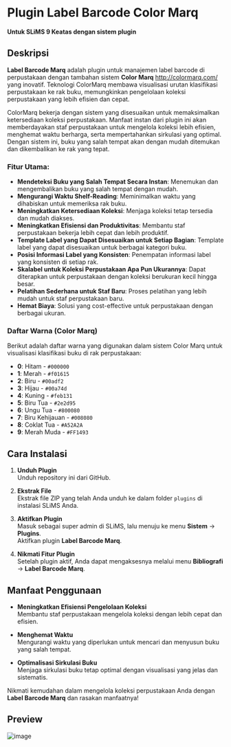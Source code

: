 # Plugin Label Barcode Color Marq
**Untuk SLiMS 9 Keatas dengan sistem plugin**
## Deskripsi

**Label Barcode Marq** adalah plugin untuk manajemen label barcode di perpustakaan dengan tambahan sistem **Color Marq** http://colormarq.com/ yang inovatif. Teknologi ColorMarq membawa visualisasi urutan klasifikasi perpustakaan ke rak buku, memungkinkan pengelolaan koleksi perpustakaan yang lebih efisien dan cepat. 

ColorMarq bekerja dengan sistem yang disesuaikan untuk memaksimalkan ketersediaan koleksi perpustakaan. Manfaat instan dari plugin ini akan memberdayakan staf perpustakaan untuk mengelola koleksi lebih efisien, menghemat waktu berharga, serta mempertahankan sirkulasi yang optimal. Dengan sistem ini, buku yang salah tempat akan dengan mudah ditemukan dan dikembalikan ke rak yang tepat.

### Fitur Utama:
- **Mendeteksi Buku yang Salah Tempat Secara Instan**: Menemukan dan mengembalikan buku yang salah tempat dengan mudah.
- **Mengurangi Waktu Shelf-Reading**: Meminimalkan waktu yang dihabiskan untuk memeriksa rak buku.
- **Meningkatkan Ketersediaan Koleksi**: Menjaga koleksi tetap tersedia dan mudah diakses.
- **Meningkatkan Efisiensi dan Produktivitas**: Membantu staf perpustakaan bekerja lebih cepat dan lebih produktif.
- **Template Label yang Dapat Disesuaikan untuk Setiap Bagian**: Template label yang dapat disesuaikan untuk berbagai kategori buku.
- **Posisi Informasi Label yang Konsisten**: Penempatan informasi label yang konsisten di setiap rak.
- **Skalabel untuk Koleksi Perpustakaan Apa Pun Ukurannya**: Dapat diterapkan untuk perpustakaan dengan koleksi berukuran kecil hingga besar.
- **Pelatihan Sederhana untuk Staf Baru**: Proses pelatihan yang lebih mudah untuk staf perpustakaan baru.
- **Hemat Biaya**: Solusi yang cost-effective untuk perpustakaan dengan berbagai ukuran.

### Daftar Warna (Color Marq)
Berikut adalah daftar warna yang digunakan dalam sistem Color Marq untuk visualisasi klasifikasi buku di rak perpustakaan:
- **0**: Hitam - `#000000`
- **1**: Merah - `#f01615`
- **2**: Biru - `#00adf2`
- **3**: Hijau - `#00a74d`
- **4**: Kuning - `#feb131`
- **5**: Biru Tua - `#2e2d95`
- **6**: Ungu Tua - `#800080`
- **7**: Biru Kehijauan - `#008080`
- **8**: Coklat Tua - `#A52A2A`
- **9**: Merah Muda - `#FF1493`

## Cara Instalasi

1. **Unduh Plugin**  
   Unduh repository ini dari GitHub.
   
2. **Ekstrak File**  
   Ekstrak file ZIP yang telah Anda unduh ke dalam folder `plugins` di instalasi SLiMS Anda.

3. **Aktifkan Plugin**  
   Masuk sebagai super admin di SLiMS, lalu menuju ke menu **Sistem** → **Plugins**.  
   Aktifkan plugin **Label Barcode Marq**.

4. **Nikmati Fitur Plugin**  
   Setelah plugin aktif, Anda dapat mengaksesnya melalui menu **Bibliografi** → **Label Barcode Marq**.

## Manfaat Penggunaan
- **Meningkatkan Efisiensi Pengelolaan Koleksi**  
  Membantu staf perpustakaan mengelola koleksi dengan lebih cepat dan efisien.
  
- **Menghemat Waktu**  
  Mengurangi waktu yang diperlukan untuk mencari dan menyusun buku yang salah tempat.

- **Optimalisasi Sirkulasi Buku**  
  Menjaga sirkulasi buku tetap optimal dengan visualisasi yang jelas dan sistematis.

Nikmati kemudahan dalam mengelola koleksi perpustakaan Anda dengan **Label Barcode Marq** dan rasakan manfaatnya!

## Preview
![image](https://github.com/user-attachments/assets/81e18485-9a1d-4d51-b7fe-4320f5c94c20)



